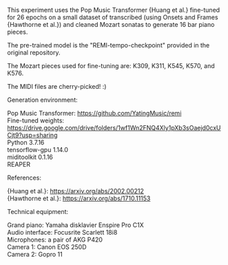 This experiment uses the Pop Music Transformer {Huang et al.} fine-tuned for 26 epochs on a small dataset of transcribed (using Onsets and Frames {Hawthorne et al.}) and cleaned Mozart sonatas to generate 16 bar piano pieces.

The pre-trained model is the "REMI-tempo-checkpoint" provided in the original repository.

The Mozart pieces used for fine-tuning are: K309, K311, K545, K570, and K576.

The MIDI files are cherry-picked! :)


Generation environment:

Pop Music Transformer: https://github.com/YatingMusic/remi  
Fine-tuned weights: https://drive.google.com/drive/folders/1wf1Wn2FNQ4Xly1pXb3sOaejd0cxUCjt9?usp=sharing  
Python 3.7.16  
tensorflow-gpu 1.14.0  
miditoolkit 0.1.16  
REAPER  


References:

{Huang et al.}: https://arxiv.org/abs/2002.00212  
{Hawthorne et al.}: https://arxiv.org/abs/1710.11153  


Technical equipment:

Grand piano: Yamaha disklavier Enspire Pro C1X  
Audio interface: Focusrite Scarlett 18i8  
Microphones: a pair of AKG P420  
Camera 1: Canon EOS 250D  
Camera 2: Gopro 11  
